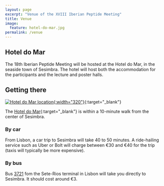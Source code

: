 ```yaml
---
layout: page
excerpt: "Venue of the XVIII Iberian Peptide Meeting"
title: Venue
image:
  feature: hotel-do-mar.jpg
permalink: /venue
---
```


## Hotel do Mar
The 18th Iberian Peptide Meeting will be hosted at the Hotel do Mar, in the
seaside town of Sesimbra. The hotel will host both the accommodation for the
participants and the lecture and poster halls.

## Getting there
[![Hotel do Mar location](/XVIII/images/map.png){:width="320"}](https://goo.gl/maps/QzM8Pz5Sgmgtn4PS8){:target="_blank"}

The [Hotel do Mar](https://goo.gl/maps/QzM8Pz5Sgmgtn4PS8){:target="_blank"} is
within a 10-minute walk from the center of Sesimbra.

### By car
From Lisbon, a car trip to Sesimbra will take 40 to 50 minutes. A ride-hailing
service such as Uber or Bolt will charge between €30 and €40 for the trip
(taxis will typically be more expensive).

### By bus
Bus [3721](https://www.carrismetropolitana.pt/horarios/?route_short_name=3721&route_id=3721_0&direction_id=060453&stop_sequence=1)
fom the Sete-Rios terminal in Lisbon will take you directly to Sesimbra. It
should cost around €3.

